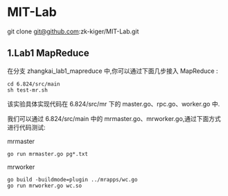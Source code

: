 # MIT-Lab
git clone git@github.com:zk-kiger/MIT-Lab.git

## 1.Lab1 MapReduce
在分支 zhangkai_lab1_mapreduce 中,你可以通过下面几步接入 MapReduce :
```
cd 6.824/src/main
sh test-mr.sh
```
该实验具体实现代码在 6.824/src/mr 下的 master.go、rpc.go、worker.go 中.

我们可以通过 6.824/src/main 中的 mrmaster.go、mrworker.go,通过下面方式进行代码测试:

mrmaster
```
go run mrmaster.go pg*.txt
```
mrworker
```
go build -buildmode=plugin ../mrapps/wc.go
go run mrworker.go wc.so
```
